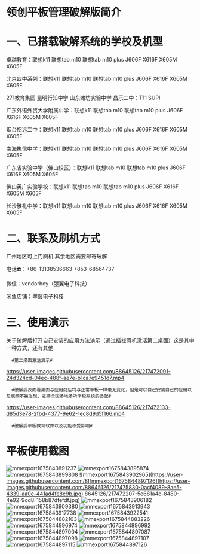 # 领创平板管理破解版简介
# 一、已搭载破解系统的学校及机型
卓越教育：联想k11 联想tab m10 联想tab m10 plus J606F X616F X605M X605F

北京四中系列：联想k11 联想tab m10 联想tab m10 plus J606F X616F X605M X605F

271教育集团 昆明行知中学 山东潍坊实验中学 昌乐二中：T11 SUPI 

广东外语外贸大学附属中学：联想k11 联想tab m10 联想tab m10 plus J606F X616F X605M X605F

烟台招远二中：联想k11 联想tab m10 联想tab m10 plus J606F X616F X605M X605F

南海执信中学：联想k11 联想tab m10 联想tab m10 plus J606F X616F X605M X605F

广东省实验中学（佛山校区）：联想k11 联想tab m10 联想tab m10 plus J606F X616F X605M X605F

佛山英广实验学校：联想k11 联想tab m10 联想tab m10 plus J606F X616F X605M X605F

长沙雅礼中学：联想k11 联想tab m10 联想tab m10 plus J606F X616F X605M X605F
# 二、联系及刷机方式
广州地区可上门刷机 其余地区需要邮寄破解

电话☎️：+86-13138536663 +853-68564737

微信：vendorboy（曌翼电子科技）

闲鱼店铺：曌翼电子科技



# 三、使用演示
关于破解后打开自己安装的应用方法演示（通过插拔耳机激活第二桌面）这是其中一种方式，还有其他

      #第二桌面激活演示#

https://user-images.githubusercontent.com/88645126/217472091-24d324cd-04ec-488f-ae7e-b1ca7e9451d7.mp4

      #破解后表面看桌面与应用商店均与正常平板一样毫无变化，但是可以自己安装自己的应用以及联网不被发现，支持全国多地多所学校系统的适配#

https://user-images.githubusercontent.com/88645126/217472133-d85d3e78-2fbd-4377-9e62-1ec8d9d5f166.mp4

      #破解后平板教育软件以及功能不受影响#


# 平板使用截图
![mmexport1675843891237](https://user-images.githubusercontent.com/88645126/217472174-639939d1-8dd7-43cd-8951-201ad05f0b4e.jpg)
![mmexport1675843895874](https://user-images.githubusercontent.com/88645126/217472197-f2e9db62-bcb4-4706-a38e-834ac9114a55.jpg)
![mmexport1675843899808](https://user-images.githubusercontent.com/88645126/217472203-dd1eb48e-ffe9-4f80-baa5-d64d507209f4.jpg)
![mmexport1675843902965](https://user-images.githubusercontent.com/8![mmexport1675844897126](https://user-images.githubusercontent.com/88645126/217475830-0acf4089-8ae5-4339-aa0e-441ad4fe8c9b.jpg)
8645126/217472207-5e681a4c-8480-4e92-9cd8-158b87dfefdf.jpg)
![mmexport1675843906182](https://user-images.githubusercontent.com/88645126/217472210-537e50fa-1e3a-493c-83c9-96f17b82f972.jpg)
![mmexport1675843909380](https://user-images.githubusercontent.com/88645126/217472215-0e1e8adc-d09a-434b-b3e5-4760ca32eca4.jpg)
![mmexport1675843913943](https://user-images.githubusercontent.com/88645126/217472220-fd88a9af-dd4f-4fde-a05e-c6c0932f2a29.jpg)
![mmexport1675843917738](https://user-images.githubusercontent.com/88645126/217472227-01c660a0-00ab-477e-8f52-d940c24f4c28.jpg)
![mmexport1675843922541](https://user-images.githubusercontent.com/88645126/217472235-2e10a630-2be0-43a0-a143-711e4f51390c.jpg)
![mmexport1675844882103](https://user-images.githubusercontent.com/88645126/217475592-233c50c2-cb33-4510-a725-a37c58c8daa6.jpg)
![mmexport1675844883226](https://user-images.githubusercontent.com/88645126/217475622-ef56e88c-2984-4f58-a634-90abdf0a5d85.jpg)
![mmexport1675844896974](https://user-images.githubusercontent.com/88645126/217475625-93adb8c5-a419-42ec-a28b-58d9855ae830.jpg)
![mmexport1675844896992](https://user-images.githubusercontent.com/88645126/217475632-b6ef5a46-c2a5-453c-a140-310e967c3dea.jpg)
![mmexport1675844897004](https://user-images.githubusercontent.com/88645126/217475635-31612cbd-cd88-434c-847c-362d2129877b.jpg)
![mmexport1675844897087](https://user-images.githubusercontent.com/88645126/217475645-f0e21a1c-a527-417e-86c3-c497b82a9041.jpg)
![mmexport1675844897098](https://user-images.githubusercontent.com/88645126/217475653-8ecd2fd8-00f4-4ae9-9cf3-388f5dae2fdf.jpg)
![mmexport1675844897107](https://user-images.githubusercontent.com/88645126/217475659-55e01e6c-ab0b-4c64-be7d-6c3f207540fc.jpg)
![mmexport1675844897115](https://user-images.githubusercontent.com/88645126/217475665-2d0e027e-1985-4efa-b151-61f987d1402e.jpg)
![mmexport1675844897126](https://user-images.githubusercontent.com/88645126/217475669-9e470299-50e6-4b80-832e-3e858e90b622.jpg)
